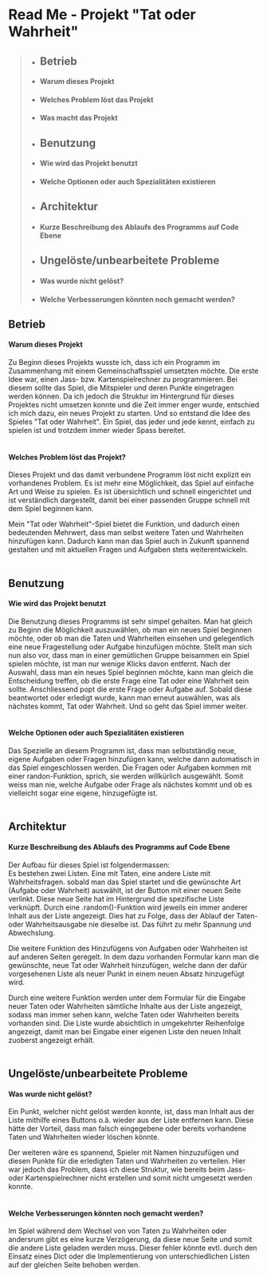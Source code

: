 # Read Me - Projekt "Tat oder Wahrheit"

>* ## Betrieb
>* #### Warum dieses Projekt 
>* #### Welches Problem löst das Projekt 
>* #### Was macht das Projekt
>* ## Benutzung
>* #### Wie wird das Projekt benutzt
>* #### Welche Optionen oder auch Spezialitäten existieren
>* ## Architektur
>* #### Kurze Beschreibung des Ablaufs des Programms auf Code Ebene
>* ## Ungelöste/unbearbeitete Probleme
>* #### Was wurde nicht gelöst?
>* #### Welche Verbesserungen könnten noch gemacht werden?


## Betrieb
#### Warum dieses Projekt
Zu Beginn dieses Projekts wusste ich, dass ich ein Programm im Zusammenhang
mit einem Gemeinschaftsspiel umsetzten möchte. Die erste Idee war,
einen Jass- bzw. Kartenspielrechner zu programmieren. Bei diesem sollte 
das Spiel, die Mitspieler und deren Punkte eingetragen werden können. Da
ich jedoch die Struktur im Hintergrund für dieses Projektes nicht umsetzen konnte
und die Zeit immer enger wurde, entschied ich mich dazu, ein neues 
Projekt zu starten. Und so entstand die Idee des Spieles 
"Tat oder Wahrheit". Ein Spiel, das jeder und jede kennt, einfach zu 
spielen ist und trotzdem immer wieder Spass bereitet.
<br>
<br>


#### Welches Problem löst das Projekt?
Dieses Projekt und das damit verbundene Programm löst nicht explizit
ein vorhandenes Problem. Es ist mehr eine Möglichkeit, das Spiel auf
einfache Art und Weise zu spielen. Es ist übersichtlich und schnell
eingerichtet und ist verständlich dargestellt, damit bei einer passenden
Gruppe schnell mit dem Spiel beginnen kann.

Mein "Tat oder Wahrheit"-Spiel bietet die Funktion, und dadurch 
einen bedeutenden Mehrwert, dass man selbst weitere Taten und
Wahrheiten hinzufügen kann. Dadurch kann man das Spiel auch in Zukunft
spannend gestalten und mit  aktuellen Fragen und Aufgaben 
stets weiterentwickeln.
<br>
<br>


## Benutzung
#### Wie wird das Projekt benutzt
Die Benutzung dieses Programms ist sehr simpel gehalten. Man hat gleich
zu Beginn die Möglichkeit auszuwählen, ob man ein neues Spiel beginnen
möchte, oder ob man die Taten und Wahrheiten einsehen und gelegentlich
eine neue Fragestellung oder Aufgabe hinzufügen möchte. Stellt man sich
nun also vor, dass man in einer gemütlichen Gruppe beisammen ein Spiel
spielen möchte, ist man nur wenige Klicks davon entfernt. Nach der Auswahl,
dass man ein neues Spiel beginnen möchte, kann man gleich die Entscheidung
treffen, ob die erste Frage eine Tat oder eine Wahrheit sein sollte.
Anschliessend popt die erste Frage oder Aufgabe auf. Sobald diese beantwortet
oder erledigt wurde, kann man erneut auswählen, was als nächstes kommt, Tat oder
Wahrheit. Und so geht das Spiel immer weiter. 
<br>
<br>

#### Welche Optionen oder auch Spezialitäten existieren
Das Spezielle an diesem Programm ist, dass man selbstständig neue, eigene
Aufgaben oder Fragen hinzufügen kann, welche dann automatisch in das
Spiel eingeschlossen werden. Die Fragen oder Aufgaben kommen mit einer
randon-Funktion, sprich, sie werden willkürlich ausgewählt. Somit weiss
man nie, welche Aufgabe oder Frage als nächstes kommt und ob es vielleicht
sogar eine eigene, hinzugefügte ist. 
<br>
<br>


## Architektur
#### Kurze Beschreibung des Ablaufs des Programms auf Code Ebene
Der Aufbau für dieses Spiel ist folgendermassen:<br>
Es bestehen zwei Listen. Eine mit Taten, eine andere Liste mit Wahrheitsfragen.
sobald man das Spiel startet und die gewünschte Art (Aufgabe oder Wahrheit) auswählt, ist
der Button mit einer neuen Seite verlinkt. Diese neue Seite hat im Hintergrund
die spezifische Liste verknüpft. Durch eine .random()-Funktion wird jeweils ein immer
anderer Inhalt aus der Liste angezeigt. Dies hat zu Folge, dass der Ablauf der
Taten- oder Wahrheitsausgabe nie dieselbe ist. Das führt zu mehr Spannung und
Abwechslung.

Die weitere Funktion des Hinzufügens von Aufgaben oder Wahrheiten ist auf
anderen Seiten geregelt. In dem dazu vorhanden Formular kann man die gewünschte,
neue Tat oder Wahrheit hinzufügen, welche dann der dafür vorgesehenen Liste
als neuer Punkt in einem neuen Absatz hinzugefügt wird.

Durch eine weitere Funktion werden unter dem Formular für die Eingabe
neuer Taten oder Wahrheiten sämtliche Inhalte aus der Liste angezeigt,
sodass man immer sehen kann, welche Taten oder Wahrheiten bereits
vorhanden sind. Die Liste wurde absichtlich in umgekehrter Reihenfolge
angezeigt, damit man bei Eingabe einer eigenen Liste den neuen Inhalt
zuoberst angezeigt erhält. 
<br>
<br>

## Ungelöste/unbearbeitete Probleme
#### Was wurde nicht gelöst?
Ein Punkt, welcher nicht gelöst werden konnte, ist, dass man Inhalt
aus der Liste mithilfe eines Buttons o.ä. wieder aus der Liste entfernen
kann. Diese hätte der Vorteil, dass man falsch eingegebene oder bereits vorhandene
Taten und Wahrheiten wieder löschen könnte. 

Der weiteren wäre es spannend, Spieler mit Namen hinzuzufügen und diesen
Punkte für die erledigten Taten und Wahrheiten zu verteilen. Hier war jedoch
das Problem, dass ich diese Struktur, wie bereits beim Jass- oder
Kartenspielrechner nicht erstellen und somit nicht umgesetzt werden
konnte. 
<br>
<br>

#### Welche Verbesserungen könnten noch gemacht werden?
Im Spiel während dem Wechsel von von Taten zu Wahrheiten oder
andersrum gibt es eine kurze Verzögerung, da diese neue Seite und somit
die andere Liste geladen werden muss. Dieser fehler könnte evtl. durch
den Einsatz eines Dict oder die Implementierung von unterschiedlichen Listen
auf der gleichen Seite behoben werden. 
